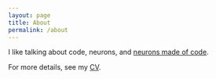 ```yaml
---
layout: page
title: About
permalink: /about
---
```


I like talking about code, neurons, and [neurons made of
code](/assets/doc/Harkin_Emerson_2018_thesis.pdf).

For more details, see my [CV](/cv).
